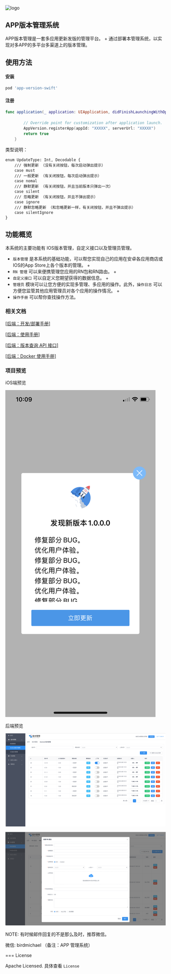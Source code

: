 ![logo](/Users/birdmichael/Documents/GoldPraise/app-version-swift/logo.png)

## APP版本管理系统

APP版本管理是一套多应用更新发版的管理平台。 +
通过部署本管理系统，以实现对多APP的多平台多渠道上的版本管理。

## 使用方法

#### 安装

```ruby
pod 'app-version-swift'
```

#### 注册

```swift
func application(_ application: UIApplication, didFinishLaunchingWithOptions launchOptions: [UIApplicationLaunchOptionsKey: Any]?) -> Bool {

        // Override point for customization after application launch.
        AppVersion.registerApp(appId: "XXXXX", serverUrl: "XXXXX")
        return true
    }
```

类型说明：

```
enum UpdateType: Int, Decodable {
    /// 强制更新 （没有关闭按钮，每次启动弹出提示）
    case must
    /// 一般更新 （有关闭按钮，每次启动弹出提示）
    case nomal
    /// 静默更新 （有关闭按钮，并且当前版本只弹出一次）
    case silent
    /// 忽略更新 （有关闭按钮，并且不弹出提示）
    case ignore
    /// 静默忽略更新 （和忽略更新一样，有关闭按钮，并且不弹出提示）
    case silentIgnore
}
```



## 功能概览

本系统的主要功能有 IOS版本管理，自定义接口以及管理员管理。 

* `版本管理` 是本系统的基础功能，可以帮您实现自己的应用在安卓各应用商店或IOS的App Store上各个版本的管理。 +
* `RN 管理` 可以来便携管理您应用的RN包和RN路由。 +
* `自定义接口` 可以自定义您期望获得的数据信息。 +
* `管理员` 模块可以让您方便的实现多管理、多应用的操作。此外，`操作日志` 可以方便您监管其他应用管理员对各个应用的操作情况。 +
* `操作手册` 可以帮你查找操作方法。

### 相关文档

[[后端：开发/部署手册]](https://github.com/xtTech/app-version/blob/master/src/main/asciidoc/_chapter/get-started.adoc)

[[后端：使用手册]](https://github.com/xtTech/app-version/blob/master/src/main/asciidoc/_chapter/user-manual.adoc)

[[后端：版本查询 API 接口]](https://github.com/xtTech/app-version/blob/master/src/main/asciidoc/_chapter/rest-manual.adoc)

[[后端：Docker 使用手册]](https://github.com/xtTech/app-version/blob/master/src/main/asciidoc/_chapter/docker-manual.adoc)

### 项目预览

iOS端预览

![show](/show.jpeg)

后端预览

![](/show1.png)

![show2](/show2.png)

NOTE: 有时候邮件回复的不是那么及时，推荐微信。

微信: birdmichael （备注：APP 管理系统）

=== License

Apache Licensed. 具体查看 `License`
